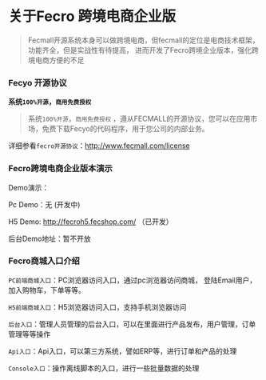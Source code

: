 关于Fecro 跨境电商企业版
==============

> Fecmall开源系统本身可以做跨境电商，但fecmall的定位是电商技术框架，功能齐全，但是实战性有待提高，
进而开发了Fecro跨境企业版本，强化跨境电商方便的不足


### Fecyo 开源协议

**系统`100%开源`，`商用免费授权`**

> 系统`100%开源`，`商用免费授权`
，遵从FECMALL的开源协议，您可以在应用市场，免费下载Fecyo的代码程序，用于您公司的内部业务。

详细参看`fecro开源协议`：http://www.fecmall.com/license

### Fecro跨境电商企业版本演示

Demo演示：

Pc Demo：无  (开发中)

H5 Demo: http://fecroh5.fecshop.com/ （已开发）

后台Demo地址：暂不开放


### Fecro商城入口介绍

`PC前端商城入口`：PC浏览器访问入口，通过pc浏览器访问商城， 登陆Email用户，加入购物车，下单等等。

`H5前端商城入口`：H5浏览器访问入口，支持手机浏览器访问

`后台入口`：管理人员管理的后台入口，可以在里面进行产品发布，用户管理，订单管理等等操作

`Api入口`：Api入口，可以第三方系统，譬如ERP等，进行订单和产品的处理

`Console入口`：操作离线脚本的入口，进行一些批量数据的处理









